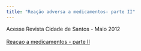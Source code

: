 ```yaml
---
title: "Reação adversa a medicamentos- parte II"
---
```


Acesse Revista Cidade de Santos - Maio 2012<br /><br /><a href="http://issuu.com/revistacidadedesantos/docs/edicaomaio2012">Reacao a medicamentos - parte II</a>